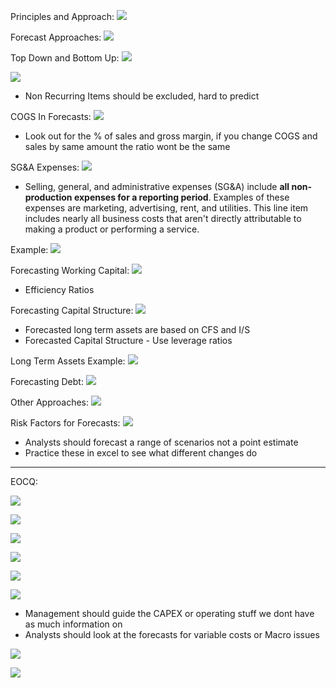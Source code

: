 

Principles and Approach:
![](https://i.imgur.com/nr37b1q.png)



Forecast Approaches:
![](https://i.imgur.com/Ji49hVj.png)




Top Down and Bottom Up:
![](https://i.imgur.com/XqWNAZZ.png)





![](https://i.imgur.com/NkMLx3g.png)
- Non Recurring Items should be excluded, hard to predict



COGS In Forecasts:
![](https://i.imgur.com/t1CXu2f.png)
- Look out for the % of sales and gross margin, if you change COGS and sales by same amount the ratio wont be the same



SG&A Expenses:
![](https://i.imgur.com/IHLAzCG.png)
- Selling, general, and administrative expenses (SG&A) include **all non-production expenses for a reporting period**. Examples of these expenses are marketing, advertising, rent, and utilities. This line item includes nearly all business costs that aren't directly attributable to making a product or performing a service.


Example:
![](https://i.imgur.com/SMiOC4Y.png)



Forecasting Working Capital:
![](https://i.imgur.com/lTSrNJm.png)
- Efficiency Ratios



Forecasting Capital Structure:
![](https://i.imgur.com/UjMYLKK.png)
- Forecasted long term assets are based on CFS and I/S
- Forecasted Capital Structure - Use leverage ratios



Long Term Assets Example:
![](https://i.imgur.com/YKW1yKg.png)



Forecasting Debt:
![](https://i.imgur.com/6pa33nU.png)



Other Approaches:
![](https://i.imgur.com/Sv1VSMr.png)




Risk Factors for Forecasts:
![](https://i.imgur.com/vv4mIbc.png)
- Analysts should forecast a range of scenarios not a point estimate
- Practice these in excel to see what different changes do




______
EOCQ:


![](https://i.imgur.com/VVxFeFg.png)



![](https://i.imgur.com/UD9fELK.png)



![](https://i.imgur.com/aQk8YOT.png)



![](https://i.imgur.com/3L3KuE1.png)



![](https://i.imgur.com/jvIQ8OY.png)



![](https://i.imgur.com/lNHzg01.png)
- Management should guide the CAPEX or operating stuff we dont have as much information on
- Analysts should look at the forecasts for variable costs or Macro issues


![](https://i.imgur.com/bLVfu82.png)



![](https://i.imgur.com/jdEHWJs.png)
